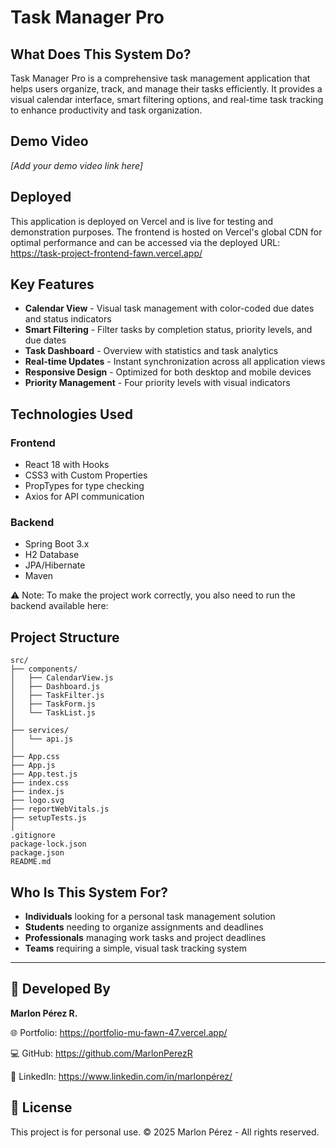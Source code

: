 # Task Manager Pro

## What Does This System Do?
Task Manager Pro is a comprehensive task management application that helps users organize, track, and manage their tasks efficiently. It provides a visual calendar interface, smart filtering options, and real-time task tracking to enhance productivity and task organization.

## Demo Video
*[Add your demo video link here]*

## Deployed
This application is deployed on Vercel and is live for testing and demonstration purposes. The frontend is hosted on Vercel's global CDN for optimal performance and can be accessed via the deployed URL: https://task-project-frontend-fawn.vercel.app/

## Key Features
- **Calendar View** - Visual task management with color-coded due dates and status indicators
- **Smart Filtering** - Filter tasks by completion status, priority levels, and due dates
- **Task Dashboard** - Overview with statistics and task analytics
- **Real-time Updates** - Instant synchronization across all application views
- **Responsive Design** - Optimized for both desktop and mobile devices
- **Priority Management** - Four priority levels with visual indicators

## Technologies Used

### Frontend
- React 18 with Hooks
- CSS3 with Custom Properties
- PropTypes for type checking
- Axios for API communication

### Backend
- Spring Boot 3.x
- H2 Database
- JPA/Hibernate
- Maven
  
⚠️ Note: To make the project work correctly, you also need to run the backend available here: 

## Project Structure
```
src/
├── components/
│   ├── CalendarView.js
│   ├── Dashboard.js
│   ├── TaskFilter.js
│   ├── TaskForm.js
│   └── TaskList.js
│
├── services/
│   └── api.js
│
├── App.css
├── App.js
├── App.test.js
├── index.css
├── index.js
├── logo.svg
├── reportWebVitals.js
├── setupTests.js
│
.gitignore
package-lock.json
package.json
README.md
```


## Who Is This System For?
- **Individuals** looking for a personal task management solution
- **Students** needing to organize assignments and deadlines
- **Professionals** managing work tasks and project deadlines
- **Teams** requiring a simple, visual task tracking system

---

## 👥 Developed By
**Marlon Pérez R.**

🌐 Portfolio: https://portfolio-mu-fawn-47.vercel.app/

💻 GitHub: https://github.com/MarlonPerezR

💼 LinkedIn: https://www.linkedin.com/in/marlonpérez/

## 📄 License
This project is for personal use. © 2025 Marlon Pérez - All rights reserved.
